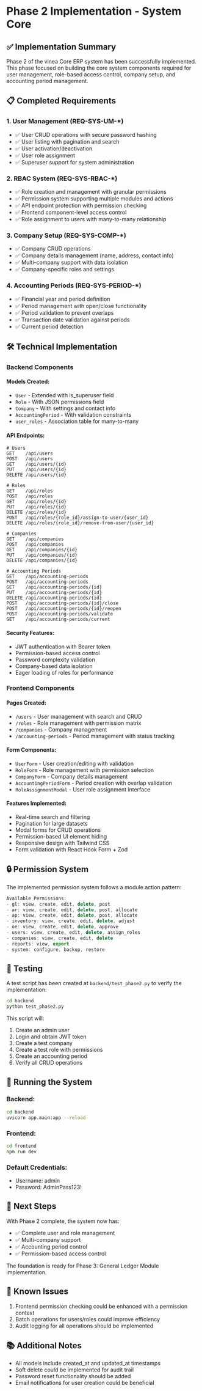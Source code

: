 # Phase 2 Implementation - System Core

## ✅ Implementation Summary

Phase 2 of the vinea Core ERP system has been successfully implemented. This phase focused on building the core system components required for user management, role-based access control, company setup, and accounting period management.

## 📋 Completed Requirements

### 1. User Management (REQ-SYS-UM-*)
- ✅ User CRUD operations with secure password hashing
- ✅ User listing with pagination and search
- ✅ User activation/deactivation
- ✅ User role assignment
- ✅ Superuser support for system administration

### 2. RBAC System (REQ-SYS-RBAC-*)
- ✅ Role creation and management with granular permissions
- ✅ Permission system supporting multiple modules and actions
- ✅ API endpoint protection with permission checking
- ✅ Frontend component-level access control
- ✅ Role assignment to users with many-to-many relationship

### 3. Company Setup (REQ-SYS-COMP-*)
- ✅ Company CRUD operations
- ✅ Company details management (name, address, contact info)
- ✅ Multi-company support with data isolation
- ✅ Company-specific roles and settings

### 4. Accounting Periods (REQ-SYS-PERIOD-*)
- ✅ Financial year and period definition
- ✅ Period management with open/close functionality
- ✅ Period validation to prevent overlaps
- ✅ Transaction date validation against periods
- ✅ Current period detection

## 🛠️ Technical Implementation

### Backend Components

#### Models Created:
- `User` - Extended with is_superuser field
- `Role` - With JSON permissions field
- `Company` - With settings and contact info
- `AccountingPeriod` - With validation constraints
- `user_roles` - Association table for many-to-many

#### API Endpoints:
```
# Users
GET    /api/users
POST   /api/users
GET    /api/users/{id}
PUT    /api/users/{id}
DELETE /api/users/{id}

# Roles
GET    /api/roles
POST   /api/roles
GET    /api/roles/{id}
PUT    /api/roles/{id}
DELETE /api/roles/{id}
POST   /api/roles/{role_id}/assign-to-user/{user_id}
DELETE /api/roles/{role_id}/remove-from-user/{user_id}

# Companies
GET    /api/companies
POST   /api/companies
GET    /api/companies/{id}
PUT    /api/companies/{id}
DELETE /api/companies/{id}

# Accounting Periods
GET    /api/accounting-periods
POST   /api/accounting-periods
GET    /api/accounting-periods/{id}
PUT    /api/accounting-periods/{id}
DELETE /api/accounting-periods/{id}
POST   /api/accounting-periods/{id}/close
POST   /api/accounting-periods/{id}/reopen
POST   /api/accounting-periods/validate
GET    /api/accounting-periods/current
```

#### Security Features:
- JWT authentication with Bearer token
- Permission-based access control
- Password complexity validation
- Company-based data isolation
- Eager loading of roles for performance

### Frontend Components

#### Pages Created:
- `/users` - User management with search and CRUD
- `/roles` - Role management with permission matrix
- `/companies` - Company management
- `/accounting-periods` - Period management with status tracking

#### Form Components:
- `UserForm` - User creation/editing with validation
- `RoleForm` - Role management with permission selection
- `CompanyForm` - Company details management
- `AccountingPeriodForm` - Period creation with overlap validation
- `RoleAssignmentModal` - User role assignment interface

#### Features Implemented:
- Real-time search and filtering
- Pagination for large datasets
- Modal forms for CRUD operations
- Permission-based UI element hiding
- Responsive design with Tailwind CSS
- Form validation with React Hook Form + Zod

## 🔒 Permission System

The implemented permission system follows a module.action pattern:

```javascript
Available Permissions:
- gl: view, create, edit, delete, post
- ar: view, create, edit, delete, post, allocate
- ap: view, create, edit, delete, post, allocate
- inventory: view, create, edit, delete, adjust
- oe: view, create, edit, delete, approve
- users: view, create, edit, delete, assign_roles
- companies: view, create, edit, delete
- reports: view, export
- system: configure, backup, restore
```

## 🧪 Testing

A test script has been created at `backend/test_phase2.py` to verify the implementation:

```bash
cd backend
python test_phase2.py
```

This script will:
1. Create an admin user
2. Login and obtain JWT token
3. Create a test company
4. Create a test role with permissions
5. Create an accounting period
6. Verify all CRUD operations

## 🚀 Running the System

### Backend:
```bash
cd backend
uvicorn app.main:app --reload
```

### Frontend:
```bash
cd frontend
npm run dev
```

### Default Credentials:
- Username: admin
- Password: AdminPass123!

## 📝 Next Steps

With Phase 2 complete, the system now has:
- ✅ Complete user and role management
- ✅ Multi-company support
- ✅ Accounting period control
- ✅ Permission-based access control

The foundation is ready for Phase 3: General Ledger Module implementation.

## 🐛 Known Issues

1. Frontend permission checking could be enhanced with a permission context
2. Batch operations for users/roles could improve efficiency
3. Audit logging for all operations should be implemented

## 📚 Additional Notes

- All models include created_at and updated_at timestamps
- Soft delete could be implemented for audit trail
- Password reset functionality should be added
- Email notifications for user creation could be beneficial 